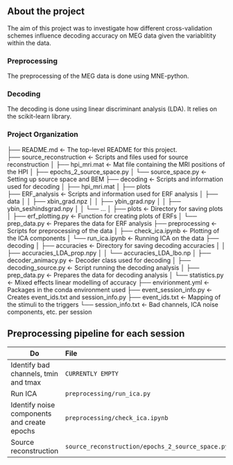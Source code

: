 
## About the project
The aim of this project was to investigate how different cross-validation schemes influence decoding accuracy on MEG data given the variablitity within the data.

### Preprocessing
The preprocessing of the MEG data is done using MNE-python. 

### Decoding
The decoding is done using linear discriminant analysis (LDA). It relies on the scikit-learn library.

### Project Organization
├── README.md                           <- The top-level README for this project.                 
├── source_reconstruction               <- Scripts and files used for source reconstruction
│   ├── hpi_mri.mat                     <- Mat file containing the MRI positions of the HPI
│   ├── epochs_2_source_space.py
│   └── source_space.py                 <- Setting up source space and BEM
├── decoding                            <- Scripts and information used for decoding
│   ├── hpi_mri.mat 
│   ├── plots    
├── ERF_analysis                        <- Scripts and information used for ERF analysis
│   ├── data 
│   │   ├── xbin_grad.npz
│   │   ├── ybin_grad.npy
│   │   ├── ybin_seshindsgrad.npy
│   │   └── ...
│   ├── plots                           <- Directory for saving plots
│   ├── erf_plotting.py                 <- Function for creating plots of ERFs
│   └── prep_data.py                    <- Prepares the data for ERF analysis
├── preprocessing                       <- Scripts for preprocessing of the data
│   ├── check_ica.ipynb                 <- Plotting of the ICA components
│   └── run_ica.ipynb                   <- Running ICA on the data
├── decoding
│   ├── accuracies                      <- Directory for saving decoding accuracies
│   │   ├── accuracies_LDA_prop.npy
│   │   └── accuracies_LDA_lbo.np
│   ├── decoder_animacy.py              <- Decoder class used for decoding
│   ├── decoding_source.py              <- Script running the decoding analysis
│   ├── prep_data.py                    <- Prepares the data for decoding analysis
│   └── statistics.py                   <- Mixed effects linear modelling of accuracy
├── envirionment.yml                    <- Packages in the conda environment used
├── event_session_info.py               <- Creates event_ids.txt and session_info.py
├── event_ids.txt                       <- Mapping of the stimuli to the triggers
└── session_info.txt                    <- Bad channels, ICA noise components, etc. per session


## Preprocessing pipeline for each session
| Do | File | Notes |
|-----------|:------------|:--------|
Identify bad channels, tmin and tmax | ```CURRENTLY EMPTY``` | Add the channels, tmin and tmax to ```event_session_info.py```
Run ICA | ```preprocessing/run_ica.py``` | 
Identify noise components and create epochs | ```preprocessing/check_ica.ipynb``` | Add noise components to ```event_session_info.py```
Source reconstruction | ```source_reconstruction/epochs_2_source_space.py``` | 

